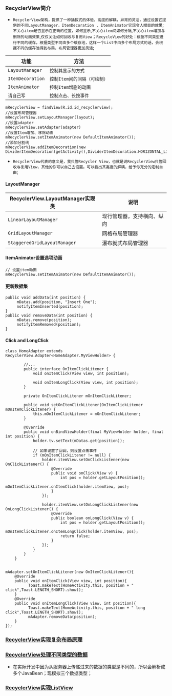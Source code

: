 ### RecyclerView简介
+ `RecyclerView架构，提供了一种插拔式的体验，高度的解耦，异常的灵活，通过设置它提供的不同LayoutManager，ItemDecoration , ItemAnimator实现令人瞠目的效果`;`不关心item是否显示在正确的位置，如何显示`,`不关心item间如何分隔`,`不关心item增加与删除的动画效果`,`仅仅关注如何回收与复用View`；`RecycleView的好处：根据不同类型进行不同的缓存，根据类型不同由多个缓存池，这样一个List中由多个布局方式的话，会根据不同的缓存池得到布局，布局管理器更加灵活`;

|功能|方法|
|------|------|
|`LayoutManager`|`控制其显示的方式`|
|`ItemDecoration`|`控制Item间的间隔（可绘制）`|
|`ItemAnimator`|`控制Item增删的动画`|
|`请自己写`|`控制点击、长按事件`|

```
mRecyclerView = findView(R.id.id_recyclerview); 
//设置布局管理器
mRecyclerView.setLayoutManager(layout); 
//设置adapter
mRecyclerView.setAdapter(adapter) 
//设置Item增加、移除动画
mRecyclerView.setItemAnimator(new DefaultItemAnimator()); 
//添加分割线
mRecyclerView.addItemDecoration(new DividerItemDecoration(getActivity(),DividerItemDecoration.HORIZONTAL_LIST));
```
+ `RecyclerView代表的意义是，我只管Recycler View，也就是说RecyclerView只管回收与复用View，其他的你可以自己去设置。可以看出其高度的解耦，给予你充分的定制自由`;
#### LayoutManager

|RecyclerView.LayoutManager实现类|说明|
|------|------|
|`LinearLayoutManager`|现行管理器，支持横向、纵向|
|`GridLayoutManager`|网格布局管理器|
|`StaggeredGridLayoutManager`|瀑布就式布局管理器|

#### ItemAnimator设置选项动画
```
// 设置item动画 
mRecyclerView.setItemAnimator(new DefaultItemAnimator());
```
#### 更新数据集
```
public void addData(int position) {
     mDatas.add(position, "Insert One");
     notifyItemInserted(position); 
} 
public void removeData(int position) {
     mDatas.remove(position);
     notifyItemRemoved(position); 
}
```
#### Click and LongClick
```
class HomeAdapter extends RecyclerView.Adapter<HomeAdapter.MyViewHolder> {

        //...
        public interface OnItemClickLitener {
            void onItemClick(View view, int position);

            void onItemLongClick(View view, int position);
        }

        private OnItemClickLitener mOnItemClickLitener;

        public void setOnItemClickLitener(OnItemClickLitener mOnItemClickLitener) {
            this.mOnItemClickLitener = mOnItemClickLitener;
        }

        @Override
        public void onBindViewHolder(final MyViewHolder holder, final int position) {
            holder.tv.setText(mDatas.get(position));

            // 如果设置了回调，则设置点击事件
            if (mOnItemClickLitener != null) {
                holder.itemView.setOnClickListener(new OnClickListener() {
                    @Override
                    public void onClick(View v) {
                        int pos = holder.getLayoutPosition();
                        mOnItemClickLitener.onItemClick(holder.itemView, pos);
                    }
                });

                holder.itemView.setOnLongClickListener(new OnLongClickListener() {
                    @Override
                    public boolean onLongClick(View v) {
                        int pos = holder.getLayoutPosition();
                        mOnItemClickLitener.onItemLongClick(holder.itemView, pos);
                        return false;
                    }
                });
            }
        }
    }


mAdapter.setOnItemClickLitener(new OnItemClickLitener(){            
    @Override
    public void onItemClick(View view, int position){
          Toast.makeText(HomeActivity.this, position + " click",Toast.LENGTH_SHORT).show();
    }            
    @Override
    public void onItemLongClick(View view, int position){
          Toast.makeText(HomeActivity.this, position + " long click",Toast.LENGTH_SHORT).show();
          mAdapter.removeData(position);
    }
});

```
### [RecyclerView实现复杂布局原理](https://github.com/ningbaoqi/View/blob/master/README-rec1.md)
### [RecyclerView处理不同类型的数据](https://github.com/ningbaoqi/View/commit/70d7c19ec10df883de84d78e18f4e7c6863ec0f8)
+ 在实际开发中因为从服务器上传递过来的数据的类型是不同的，所以会解析成多个JavaBean；现模拟三个数据类型；
### [RecyclerView实现ListView](https://github.com/ningbaoqi/View/commit/31daf9fd463d8bfefc8f835b409f575967b442b1)
